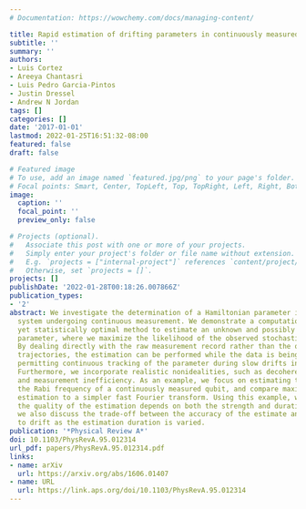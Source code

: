 ```yaml
---
# Documentation: https://wowchemy.com/docs/managing-content/

title: Rapid estimation of drifting parameters in continuously measured quantum systems
subtitle: ''
summary: ''
authors:
- Luis Cortez
- Areeya Chantasri
- Luis Pedro Garcia-Pintos
- Justin Dressel
- Andrew N Jordan
tags: []
categories: []
date: '2017-01-01'
lastmod: 2022-01-25T16:51:32-08:00
featured: false
draft: false

# Featured image
# To use, add an image named `featured.jpg/png` to your page's folder.
# Focal points: Smart, Center, TopLeft, Top, TopRight, Left, Right, BottomLeft, Bottom, BottomRight.
image:
  caption: ''
  focal_point: ''
  preview_only: false

# Projects (optional).
#   Associate this post with one or more of your projects.
#   Simply enter your project's folder or file name without extension.
#   E.g. `projects = ["internal-project"]` references `content/project/deep-learning/index.md`.
#   Otherwise, set `projects = []`.
projects: []
publishDate: '2022-01-28T00:18:26.007866Z'
publication_types:
- '2'
abstract: We investigate the determination of a Hamiltonian parameter in a quantum
  system undergoing continuous measurement. We demonstrate a computationally rapid
  yet statistically optimal method to estimate an unknown and possibly time-dependent
  parameter, where we maximize the likelihood of the observed stochastic readout.
  By dealing directly with the raw measurement record rather than the quantum state
  trajectories, the estimation can be performed while the data is being acquired,
  permitting continuous tracking of the parameter during slow drifts in real time.
  Furthermore, we incorporate realistic nonidealities, such as decoherence processes
  and measurement inefficiency. As an example, we focus on estimating the value of
  the Rabi frequency of a continuously measured qubit, and compare maximum likelihood
  estimation to a simpler fast Fourier transform. Using this example, we discuss how
  the quality of the estimation depends on both the strength and duration of the measurement;
  we also discuss the trade-off between the accuracy of the estimate and the sensitivity
  to drift as the estimation duration is varied.
publication: '*Physical Review A*'
doi: 10.1103/PhysRevA.95.012314
url_pdf: papers/PhysRevA.95.012314.pdf
links:
- name: arXiv
  url: https://arxiv.org/abs/1606.01407
- name: URL
  url: https://link.aps.org/doi/10.1103/PhysRevA.95.012314
---
```

